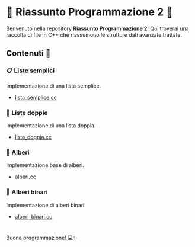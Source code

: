 # 🌟 Riassunto Programmazione 2 🌟

Benvenuto nella repository **Riassunto Programmazione 2**! Qui troverai una raccolta di file in C++ che riassumono le strutture dati avanzate trattate.

## Contenuti 📂

### 📋 Liste semplici
Implementazione di una lista semplice.
- [lista_semplice.cc](lista_semplice.cc)

### 📑 Liste doppie
Implementazione di una lista doppia.
- [lista_doppia.cc](lista_doppia.cc)

### 🌳 Alberi
Implementazione base di alberi.
- [alberi.cc](alberi.cc)

### 🌲 Alberi binari
Implementazione di alberi binari.
- [alberi_binari.cc](alberi_binari.cc)
#
Buona programmazione! 💻✨